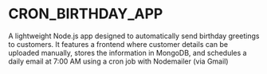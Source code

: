 # CRON_BIRTHDAY_APP
A lightweight Node.js app designed to automatically send birthday greetings to customers. It features a frontend where customer details can be uploaded manually, stores the information in MongoDB, and schedules a daily email at 7:00 AM using a cron job with Nodemailer (via Gmail)
